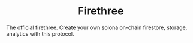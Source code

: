 <div align="center">
  <h1>Firethree</h1>
</div>

The official firethree. Create your own solona on-chain firestore, storage, analytics with this protocol.
